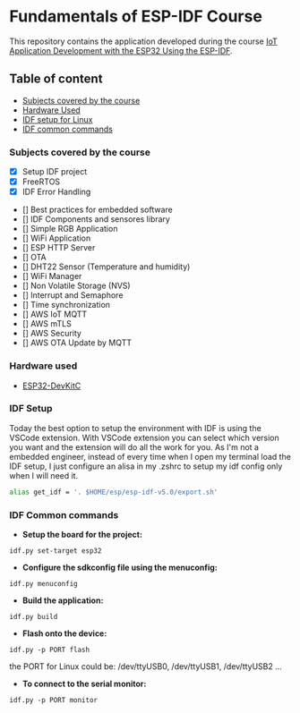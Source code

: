 # Fundamentals of ESP-IDF Course

This repository contains the application developed during the course [IoT Application Development with the ESP32 Using the ESP-IDF](https://www.udemy.com/course/iot-application-development-with-the-esp32-using-the-esp-idf/).

## Table of content
  - [Subjects covered by the course](#subjects-covered-by-the-course)
  - [Hardware Used](#hardware-used)
  - [IDF setup for Linux](#idf-setup)
  - [IDF common commands](#idf-common-commands)

### Subjects covered by the course

- [x] Setup IDF project
- [x] FreeRTOS
- [x] IDF Error Handling
- [] Best practices for embedded software
- [] IDF Components and sensores library
- [] Simple RGB Application
- [] WiFi Application
- [] ESP HTTP Server
- [] OTA
- [] DHT22 Sensor (Temperature and humidity)
- [] WiFi Manager
- [] Non Volatile Storage (NVS)
- [] Interrupt and Semaphore
- [] Time synchronization
- [] AWS IoT MQTT
- [] AWS mTLS
- [] AWS Security
- [] AWS OTA Update by MQTT

### Hardware used

- [ESP32-DevKitC](https://docs.espressif.com/projects/esp-idf/en/latest/esp32/hw-reference/esp32/get-started-devkitc.html)

### IDF Setup

Today the best option to setup the environment with IDF is using the VSCode extension. With VSCode extension you can select which version you want and the extension will do all the work for you. As I'm not a embedded engineer, instead of every time when I open my terminal load the IDF setup, I just configure an alisa in my .zshrc to setup my idf config only when I will need it. 

```bash
alias get_idf = '. $HOME/esp/esp-idf-v5.0/export.sh'
```

### IDF Common commands

- **Setup the board for the project:**

```
idf.py set-target esp32
```

- **Configure the sdkconfig file using the menuconfig:**

```
idf.py menuconfig
```

- **Build the application:**

```
idf.py build
```

- **Flash onto the device:**

```
idf.py -p PORT flash
```

the PORT for Linux could be: /dev/ttyUSB0, /dev/ttyUSB1, /dev/ttyUSB2 ...


- **To connect to the serial monitor:**

```
idf.py -p PORT monitor
```